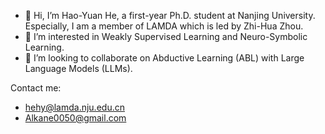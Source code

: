 - 👋 Hi, I’m Hao-Yuan He, a first-year Ph.D. student at Nanjing University. Especially, I am a member of LAMDA which is led by Zhi-Hua Zhou.
- 👀 I’m interested in Weakly Supervised Learning and Neuro-Symbolic Learning.
- 💞️ I’m looking to collaborate on Abductive Learning (ABL) with Large Language Models (LLMs).

Contact me: 
- hehy@lamda.nju.edu.cn
- Alkane0050@gmail.com
<!---
Hao-Yuan-He/Hao-Yuan-He is a ✨ special ✨ repository because its `README.md` (this file) appears on your GitHub profile.
You can click the Preview link to take a look at your changes.
--->
